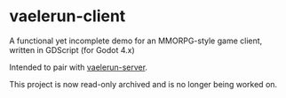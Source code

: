 # vaelerun-client

A functional yet incomplete demo for an MMORPG-style game client, written in GDScript (for Godot 4.x)

Intended to pair with [vaelerun-server](https://github.com/HexDOTexe/vaelerun-server/).

This project is now read-only archived and is no longer being worked on.
